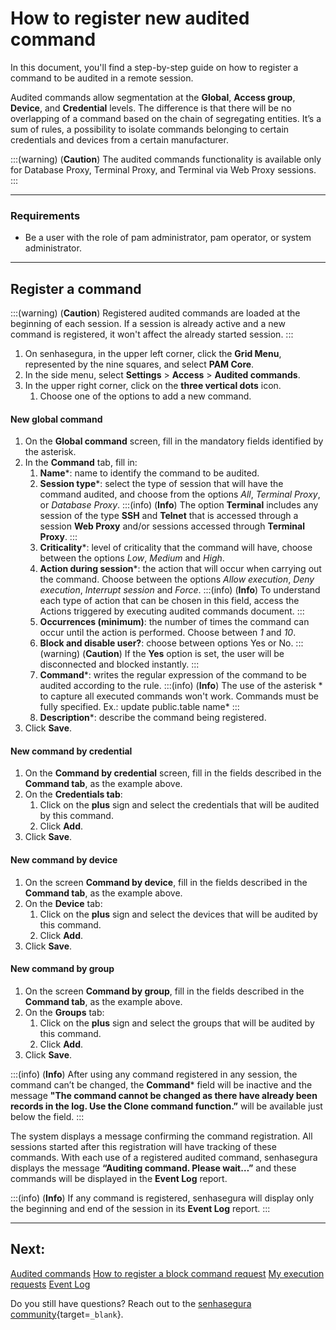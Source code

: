 # How to register new audited command

In this document, you'll find a step-by-step guide on how to register a command to be audited in a remote session.

Audited commands allow segmentation at the **Global**, **Access group**, **Device**, and **Credential** levels. The difference is that there will be no overlapping of a command based on the chain of segregating entities. It’s a sum of rules, a possibility to isolate commands belonging to certain credentials and devices from a certain manufacturer.


:::(warning) (**Caution**)
The audited commands functionality is available only for Database Proxy, Terminal Proxy, and Terminal via Web Proxy sessions.
:::

---
### Requirements

* Be a user with the role of pam administrator, pam operator, or system administrator.

---
## Register a command
:::(warning) (**Caution**)
Registered audited commands are loaded at the beginning of each session. If a session is already active and a new command is registered, it won't affect the already started session.
:::

1. On senhasegura, in the upper left corner, click the **Grid Menu**, represented by the nine squares, and select **PAM Core**.
2. In the side menu, select **Settings** > **Access** > **Audited commands**.
3. In the upper right corner, click on the **three vertical dots** icon.
    1. Choose one of the options to add a new command.

#### New global command

1. On the **Global command** screen, fill in the mandatory fields identified by the asterisk.
2. In the **Command** tab, fill in:
    1. **Name***: name to identify the command to be audited.
    2. **Session type***: select the type of session that will have the command audited, and choose from the options *All*, *Terminal Proxy*, or *Database Proxy*.
        :::(info) (**Info**)
        The option **Terminal** includes any session of the type **SSH** and **Telnet** that is accessed through a session **Web Proxy** and/or sessions accessed through **Terminal Proxy**.
        :::
    3. **Criticality***: level of criticality that the command will have, choose between the options *Low*, *Medium* and *High*.
    4. **Action during session***: the action that will occur when carrying out the command. Choose between the options *Allow execution*, *Deny execution*, *Interrupt session* and *Force*.
        :::(info) (**Info**)
        To understand each type of action that can be chosen in this field, access the Actions triggered by executing audited commands document.
        :::
    5. **Occurrences (minimum)**: the number of times the command can occur until the action is performed. Choose between *1* and *10*.
    6. **Block and disable user?**: choose between options Yes or No.
        :::(warning) (**Caution**)
        If the **Yes** option is set, the user will be disconnected and blocked instantly.
        :::
    8. **Command***: writes the regular expression of the command to be audited according to the rule.
        :::(info) (**Info**)
        The use of the asterisk * to capture all executed commands won't work. Commands must be fully specified. Ex.: update public\.table name*
        :::
    8. **Description***: describe the command being registered.
3. Click **Save**.

#### New command by credential

1. On the **Command by credential** screen, fill in the fields described in the **Command tab**, as the example above.
2. On the **Credentials tab**:
    1. Click on the **plus** sign and select the credentials that will be audited by this command.
    2. Click **Add**.
3. Click **Save**.

#### New command by device

1. On the screen **Command by device**, fill in the fields described in the **Command tab**, as the example above.
2. On the **Device** tab:
    1. Click on the **plus** sign and select the devices that will be audited by this command.
    2. Click **Add**.
3. Click **Save**.

#### New command by group

1. On the screen **Command by group**, fill in the fields described in the **Command tab**, as the example above.
2. On the **Groups** tab:
    1. Click on the **plus** sign and select the groups that will be audited by this command.
    2. Click **Add**.
3. Click **Save**.

:::(info) (**Info**)
After using any command registered in any session, the command can’t be changed, the **Command*** field will be inactive and the message **"The command cannot be changed as there have already been records in the log. Use the Clone command function.”** will be available just below the field.
:::

The system displays a message confirming the command registration. All sessions started after this registration will have tracking of these commands. With each use of a registered audited command, senhasegura displays the message **“Auditing command. Please wait…”** and these commands will be displayed in the **Event Log** report.

:::(info) (**Info**)
If any command is registered, senhasegura will display only the beginning and end of the session in its **Event Log** report.
:::


---
## Next:
[Audited commands](/v3-32/docs/pam-session-audited-commands)
[How to register a block command request](/v3-32/docs/pam-session-block-command-request)
[My execution requests](/v3-32/docs/pam-session-my-execution-request)
[Event Log](/v3-32/docs/pam-session-event-log)

Do you still have questions? Reach out to the [senhasegura community](https://community.senhasegura.io/){target=`_blank`}.
